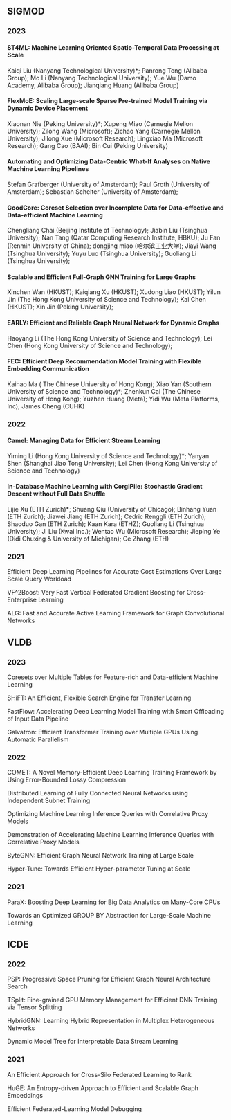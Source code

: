 ## SIGMOD 
### 2023

#### ST4ML: Machine Learning Oriented Spatio-Temporal Data Processing at Scale  
Kaiqi Liu (Nanyang Technological University)*; Panrong Tong (Alibaba Group); Mo Li (Nanyang Technological University); Yue Wu (Damo Academy, Alibaba Group); Jianqiang Huang (Alibaba Group)

#### FlexMoE: Scaling Large-scale Sparse Pre-trained Model Training via Dynamic Device Placement
Xiaonan Nie (Peking University)*; Xupeng Miao (Carnegie Mellon University); Zilong Wang (Microsoft); Zichao Yang (Carnegie Mellon University); Jilong Xue (Microsoft Research); Lingxiao Ma (Microsoft Research); Gang Cao (BAAI); Bin Cui (Peking University)

#### Automating and Optimizing Data-Centric What-If Analyses on Native Machine Learning Pipelines  
Stefan Grafberger (University of Amsterdam); Paul Groth (University of Amsterdam); Sebastian Schelter (University of Amsterdam);

#### GoodCore: Coreset Selection over Incomplete Data for Data-effective and Data-efficient Machine Learning  
Chengliang Chai (Beijing Institute of Technology); Jiabin Liu (Tsinghua University); Nan Tang (Qatar Computing Research Institute, HBKU); Ju Fan (Renmin University of China); dongjing miao (哈尔滨工业大学); Jiayi Wang (Tsinghua University); Yuyu Luo (Tsinghua University); Guoliang Li (Tsinghua University);

#### Scalable and Efficient Full-Graph GNN Training for Large Graphs  
Xinchen Wan (HKUST); Kaiqiang Xu (HKUST); Xudong Liao (HKUST); Yilun Jin (The Hong Kong University of Science and Technology); Kai Chen (HKUST); Xin Jin (Peking University);

#### EARLY: Efficient and Reliable Graph Neural Network for Dynamic Graphs  
Haoyang Li (The Hong Kong University of Science and Technology); Lei Chen (Hong Kong University of Science and Technology);

#### FEC: Efficient Deep Recommendation Model Training with Flexible Embedding Communication  
Kaihao Ma ( The Chinese University of Hong Kong); Xiao Yan (Southern University of Science and Technology)*; Zhenkun Cai (The Chinese University of Hong Kong); Yuzhen Huang (Meta); Yidi Wu (Meta Platforms, Inc); James Cheng (CUHK)

### 2022

#### Camel: Managing Data for Efficient Stream Learning  
Yiming Li (Hong Kong University of Science and Technology)*; Yanyan Shen (Shanghai Jiao Tong University); Lei Chen (Hong Kong University of Science and Technology)

#### In-Database Machine Learning with CorgiPile: Stochastic Gradient Descent without Full Data Shuffle  
Lijie Xu (ETH Zurich)*; Shuang Qiu (University of Chicago); Binhang Yuan (ETH Zurich); Jiawei Jiang (ETH Zurich); Cedric Renggli (ETH Zurich); Shaoduo Gan (ETH Zurich); Kaan Kara (ETHZ); Guoliang Li (Tsinghua University); Ji Liu (Kwai Inc.); Wentao Wu (Microsoft Research); Jieping Ye (Didi Chuxing & University of Michigan); Ce Zhang (ETH)
### 2021

Efficient Deep Learning Pipelines for Accurate Cost Estimations Over Large Scale Query Workload

VF^2Boost: Very Fast Vertical Federated Gradient Boosting for Cross-Enterprise Learning

ALG: Fast and Accurate Active Learning Framework for Graph Convolutional Networks

## VLDB

### 2023

Coresets over Multiple Tables for Feature-rich and Data-efficient Machine Learning

SHiFT: An Efficient, Flexible Search Engine for Transfer Learning

FastFlow: Accelerating Deep Learning Model Training with Smart Offloading of Input Data Pipeline

Galvatron: Efficient Transformer Training over Multiple GPUs Using Automatic Parallelism

### 2022

COMET: A Novel Memory-Efficient Deep Learning Training Framework by Using Error-Bounded Lossy Compression

Distributed Learning of Fully Connected Neural Networks using Independent Subnet Training

Optimizing Machine Learning Inference Queries with Correlative Proxy Models

Demonstration of Accelerating Machine Learning Inference Queries with Correlative Proxy Models

ByteGNN: Efficient Graph Neural Network Training at Large Scale

Hyper-Tune: Towards Efficient Hyper-parameter Tuning at Scale


### 2021

ParaX: Boosting Deep Learning for Big Data Analytics on Many-Core CPUs

Towards an Optimized GROUP BY Abstraction for Large-Scale Machine Learning



## ICDE

### 2022
PSP: Progressive Space Pruning for Efficient Graph Neural Architecture Search

TSplit: Fine-grained GPU Memory Management for Efficient DNN Training via Tensor Splitting

HybridGNN: Learning Hybrid Representation in Multiplex Heterogeneous Networks

Dynamic Model Tree for Interpretable Data Stream Learning

### 2021
An Efficient Approach for Cross-Silo Federated Learning to Rank

HuGE: An Entropy-driven Approach to Efficient and Scalable Graph Embeddings

Efficient Federated-Learning Model Debugging

